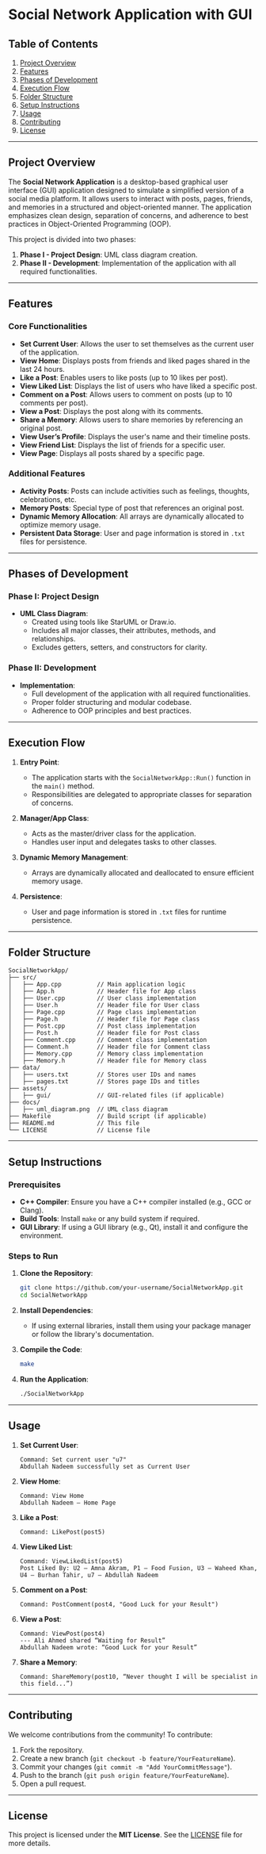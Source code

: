 # Social Network Application with GUI

## Table of Contents
1. [Project Overview](#project-overview)
2. [Features](#features)
3. [Phases of Development](#phases-of-development)
4. [Execution Flow](#execution-flow)
5. [Folder Structure](#folder-structure)
6. [Setup Instructions](#setup-instructions)
7. [Usage](#usage)
8. [Contributing](#contributing)
9. [License](#license)

---

## Project Overview

The **Social Network Application** is a desktop-based graphical user interface (GUI) application designed to simulate a simplified version of a social media platform. It allows users to interact with posts, pages, friends, and memories in a structured and object-oriented manner. The application emphasizes clean design, separation of concerns, and adherence to best practices in Object-Oriented Programming (OOP).

This project is divided into two phases:
1. **Phase I - Project Design**: UML class diagram creation.
2. **Phase II - Development**: Implementation of the application with all required functionalities.

---

## Features

### Core Functionalities
- **Set Current User**: Allows the user to set themselves as the current user of the application.
- **View Home**: Displays posts from friends and liked pages shared in the last 24 hours.
- **Like a Post**: Enables users to like posts (up to 10 likes per post).
- **View Liked List**: Displays the list of users who have liked a specific post.
- **Comment on a Post**: Allows users to comment on posts (up to 10 comments per post).
- **View a Post**: Displays the post along with its comments.
- **Share a Memory**: Allows users to share memories by referencing an original post.
- **View User’s Profile**: Displays the user's name and their timeline posts.
- **View Friend List**: Displays the list of friends for a specific user.
- **View Page**: Displays all posts shared by a specific page.

### Additional Features
- **Activity Posts**: Posts can include activities such as feelings, thoughts, celebrations, etc.
- **Memory Posts**: Special type of post that references an original post.
- **Dynamic Memory Allocation**: All arrays are dynamically allocated to optimize memory usage.
- **Persistent Data Storage**: User and page information is stored in `.txt` files for persistence.

---

## Phases of Development

### Phase I: Project Design
- **UML Class Diagram**:
  - Created using tools like StarUML or Draw.io.
  - Includes all major classes, their attributes, methods, and relationships.
  - Excludes getters, setters, and constructors for clarity.

### Phase II: Development
- **Implementation**:
  - Full development of the application with all required functionalities.
  - Proper folder structuring and modular codebase.
  - Adherence to OOP principles and best practices.

---

## Execution Flow

1. **Entry Point**:
   - The application starts with the `SocialNetworkApp::Run()` function in the `main()` method.
   - Responsibilities are delegated to appropriate classes for separation of concerns.

2. **Manager/App Class**:
   - Acts as the master/driver class for the application.
   - Handles user input and delegates tasks to other classes.

3. **Dynamic Memory Management**:
   - Arrays are dynamically allocated and deallocated to ensure efficient memory usage.

4. **Persistence**:
   - User and page information is stored in `.txt` files for runtime persistence.

---

## Folder Structure

```
SocialNetworkApp/
├── src/
│   ├── App.cpp          // Main application logic
│   ├── App.h            // Header file for App class
│   ├── User.cpp         // User class implementation
│   ├── User.h           // Header file for User class
│   ├── Page.cpp         // Page class implementation
│   ├── Page.h           // Header file for Page class
│   ├── Post.cpp         // Post class implementation
│   ├── Post.h           // Header file for Post class
│   ├── Comment.cpp      // Comment class implementation
│   ├── Comment.h        // Header file for Comment class
│   ├── Memory.cpp       // Memory class implementation
│   ├── Memory.h         // Header file for Memory class
├── data/
│   ├── users.txt        // Stores user IDs and names
│   ├── pages.txt        // Stores page IDs and titles
├── assets/
│   ├── gui/             // GUI-related files (if applicable)
├── docs/
│   ├── uml_diagram.png  // UML class diagram
├── Makefile             // Build script (if applicable)
├── README.md            // This file
└── LICENSE              // License file
```

---

## Setup Instructions

### Prerequisites
- **C++ Compiler**: Ensure you have a C++ compiler installed (e.g., GCC or Clang).
- **Build Tools**: Install `make` or any build system if required.
- **GUI Library**: If using a GUI library (e.g., Qt), install it and configure the environment.

### Steps to Run
1. **Clone the Repository**:
   ```bash
   git clone https://github.com/your-username/SocialNetworkApp.git
   cd SocialNetworkApp
   ```

2. **Install Dependencies**:
   - If using external libraries, install them using your package manager or follow the library's documentation.

3. **Compile the Code**:
   ```bash
   make
   ```

4. **Run the Application**:
   ```bash
   ./SocialNetworkApp
   ```

---

## Usage

1. **Set Current User**:
   ```plaintext
   Command: Set current user "u7"
   Abdullah Nadeem successfully set as Current User
   ```

2. **View Home**:
   ```plaintext
   Command: View Home
   Abdullah Nadeem – Home Page
   ```

3. **Like a Post**:
   ```plaintext
   Command: LikePost(post5)
   ```

4. **View Liked List**:
   ```plaintext
   Command: ViewLikedList(post5)
   Post Liked By: U2 – Amna Akram, P1 – Food Fusion, U3 – Waheed Khan, U4 – Burhan Tahir, u7 – Abdullah Nadeem
   ```

5. **Comment on a Post**:
   ```plaintext
   Command: PostComment(post4, "Good Luck for your Result")
   ```

6. **View a Post**:
   ```plaintext
   Command: ViewPost(post4)
   --- Ali Ahmed shared “Waiting for Result”
   Abdullah Nadeem wrote: “Good Luck for your Result”
   ```

7. **Share a Memory**:
   ```plaintext
   Command: ShareMemory(post10, “Never thought I will be specialist in this field...”)
   ```

---

## Contributing

We welcome contributions from the community! To contribute:

1. Fork the repository.
2. Create a new branch (`git checkout -b feature/YourFeatureName`).
3. Commit your changes (`git commit -m "Add YourCommitMessage"`).
4. Push to the branch (`git push origin feature/YourFeatureName`).
5. Open a pull request.

---

## License

This project is licensed under the **MIT License**. See the [LICENSE](LICENSE) file for more details.
